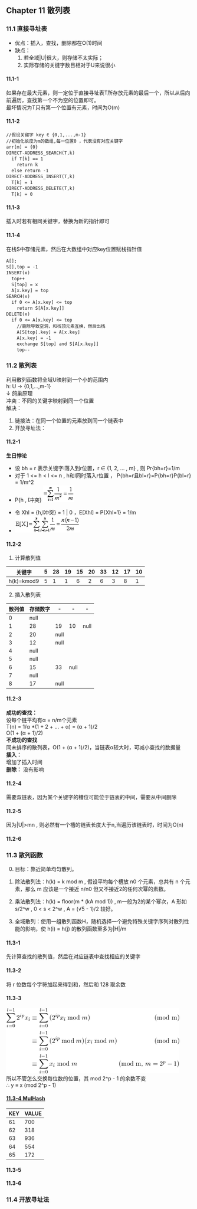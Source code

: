 ## Chapter 11 散列表         

### 11.1 直接寻址表     
* 优点：插入，查找，删除都在O(1)时间           
* 缺点：        
  1. 若全域|U|很大，则存储不太实际；          
  2. 实际存储的关键字数目相对于U来说很小          

#### 11.1-1          
如果存在最大元素，则一定位于直接寻址表T所存放元素的最后一个，所以从后向前遍历，查找第一个不为空的位置即可。        
最坏情况为T只有第一个位置有元素，时间为O(m)          

#### 11.1-2   
    //假设关键字 key ∈ {0,1,...,m-1}      
    //初始化长度为m的数组,每一位置0 ，代表没有对应关键字    
    arr[m] = {0}
    DIRECT-ADDRESS_SEARCH(T,k)
      if T[k] == 1
        return k
      else return -1
    DIRECT-ADDRESS_INSERT(T,k)
      T[k] = 1
    DIRECT-ADDRESS_DELETE(T,k)
      T[k] = 0

#### 11.1-3            
插入时若有相同关键字，替换为新的指针即可

#### 11.1-4         
在栈S中存储元素，然后在大数组中对应key位置赋栈指针值        
    
    A[];
    S[],top = -1
    INSERT(x)
      top++
      S[top] = x
      A[x.key] = top
    SEARCH(x)
      if 0 <= A[x.key] <= top
        return S[A[x.key]]
    DELETE(x)
      if 0 <= A[x.key] <= top
        //删除导致空洞，和栈顶元素互换，然后出栈
        A[S[top].key] = A[x.key]  
        A[x.key] = -1
        exchange S[top] and S[A[x.key]]
        top--

### 11.2 散列表             
利用散列函数将全域U映射到一个小的范围内        
h: U → {0,1,...,m-1}            
↓ 鸽巢原理    
冲突：不同的关键字映射到同一个位置     
解决：     
1. 链接法：在同一个位置的元素放到同一个链表中         
2. 开放寻址法：           

#### 11.2-1             
**生日悖论**             
* 设 bh = r 表示关键字i落入到r位置，r ∈ {1, 2, ... , m} , 则 Pr{bh=r}=1/m                      
* 对于 1 <= h < l <= n , h和l同时落入r位置 ， P{bh=r且bl=r}=P{bh=r}P{bl=r} = 1/m^2             
* P{h , l冲突} ![](img/1121a.gif)           
- 令 Xhl = {h,l冲突} = 1 | 0 ，E[Xhl] = P{Xhl=1} = 1/m    
- ![](img/1121b.gif)                  

#### 11.2-2              
1. 计算散列值   


关键字|5|28|19|15|20|33|12|17|10           
-|-|-|-|-|-|-|-|-|-                  
h(k)=kmod9|5|1|1|6|2|6|3|8|1                

2. 插入散列表               

散列值|存储数字|-|-|-|   
-|-|-|- |-      
0|null    
1|28|19|10|null
2|20|null
3|12|null
4|null
5|null
6|15|33|null
7|null
8|17|null

#### 11.2-3
**成功的查找：**          
设每个链平均有α = n/m个元素   
T(n) = 1/α *(1 + 2 + ... + α) = (α + 1)/2         
O(1 + (α + 1)/2)                
**不成功的查找**         
同未排序的散列表，O(1 + (α + 1)/2)，当链表α较大时，可减小查找的数据量                                
**插入：**        
增加了插入时间           
**删除：** 没有影响             

#### 11.2-4          
需要双链表，因为某个关键字的槽位可能位于链表的中间，需要从中间删除    
#### 11.2-5        
因为|U|>mn , 则必然有一个槽的链表长度大于n,当遍历该链表时，时间为O(n)            

#### 11.2-6             


### 11.3 散列函数  
0. 目标：靠近简单均匀散列。

1. 除法散列法：h(k) = k mod m , 假设平均每个槽放 n0 个元素，总共有 n 个元素，那么 m 应该是一个接近 n/n0 但又不接近2的任何次幂的素数。            
2. 乘法散列法：h(k) = floor(m * (kA mod 1)) , m一般为2的某个幂次，A 形如 s/2^w ,  0 < s < 2^w , A = (√5 - 1)/2 较好。

3. 全域散列：使用一组散列函数H，随机选择一个避免特殊关键字序列对散列性能的影响，使 h(i) = h(j) 的散列函数至多为|H|/m   

#### 11.3-1     
先计算查找的散列值，然后在对应链表中查找相应的关键字           

#### 11.3-2               
将 r 位数每个字符加起来得到和，然后和 128 取余数        

#### 11.3-3               
![](img/1133a.png)                      
所以不管怎么交换每位数的位置，其 mod 2^p - 1 的余数不变     
∴ y ≡ x (mod 2^p - 1)             

#### [11.3-4 MulHash](code/MulHash.java)        
KEY|VALUE      
-|-  
61|700
62|318
63|936
64|554
65|172              

#### 11.3-5           

#### 11.3-6    

### 11.4 开放寻址法  